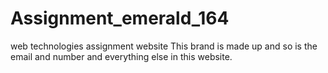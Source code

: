 # Assignment_emerald_164
web technologies assignment website
This brand is made up and so is the email and number and everything else in this website.
